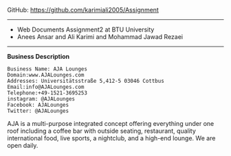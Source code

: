 GitHub: https://github.com/karimiali2005/Assignment

-----------------------------
-  Web Documents Assignment2 at BTU University
-  Anees Ansar and Ali Karimi and Mohammad Jawad Rezaei
-----------------------------

**Business Description**

```
Business Name: AJA Lounges
Domain:www.AJALounges.com
Addresses: Universitätsstraße 5,412-5 03046 Cottbus
Email:info@AJALounges.com
Telephone:+49-1521-3695253
instagram: @AJALounges
Facebook: AJALounges
Twitter: @AJALounges
```

AJA is a multi-purpose integrated concept offering everything under one roof including a coffee bar with outside seating, restaurant, quality international food, live sports, a nightclub, and a high-end lounge. We are open daily. 


